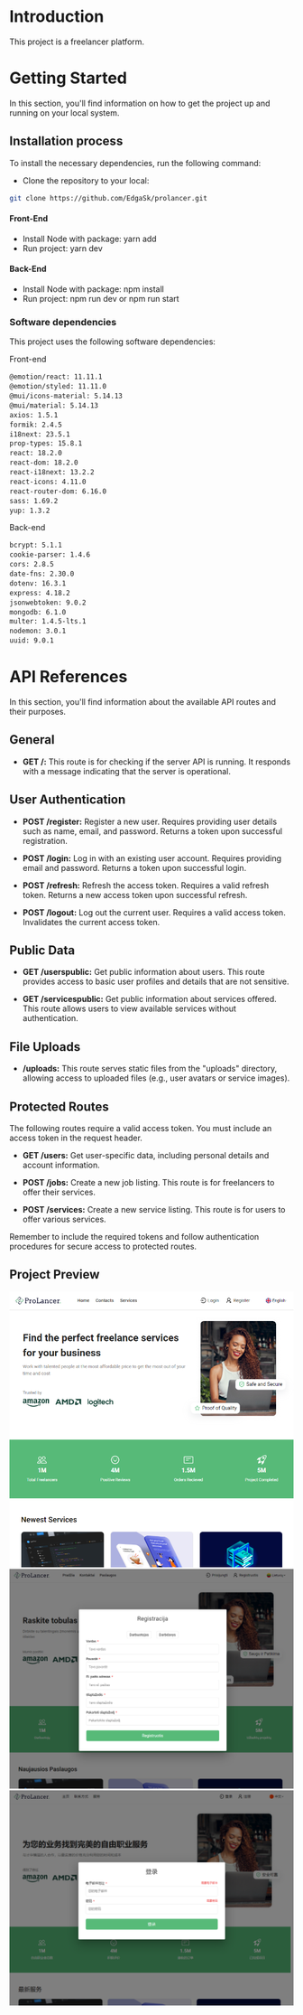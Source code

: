 # Introduction

This project is a freelancer platform.

# Getting Started

In this section, you'll find information on how to get the project up and running on your local system.

## Installation process

To install the necessary dependencies, run the following command:

- Clone the repository to your local:

```bash
git clone https://github.com/EdgaSk/prolancer.git
```

#### Front-End

- Install Node with package:
  yarn add
- Run project:
  yarn dev

#### Back-End

- Install Node with package:
  npm install
- Run project:
  npm run dev or npm run start

### Software dependencies

This project uses the following software dependencies:

Front-end

```bash
@emotion/react: 11.11.1
@emotion/styled: 11.11.0
@mui/icons-material: 5.14.13
@mui/material: 5.14.13
axios: 1.5.1
formik: 2.4.5
i18next: 23.5.1
prop-types: 15.8.1
react: 18.2.0
react-dom: 18.2.0
react-i18next: 13.2.2
react-icons: 4.11.0
react-router-dom: 6.16.0
sass: 1.69.2
yup: 1.3.2
```

Back-end

```bash
bcrypt: 5.1.1
cookie-parser: 1.4.6
cors: 2.8.5
date-fns: 2.30.0
dotenv: 16.3.1
express: 4.18.2
jsonwebtoken: 9.0.2
mongodb: 6.1.0
multer: 1.4.5-lts.1
nodemon: 3.0.1
uuid: 9.0.1
```

# API References

In this section, you'll find information about the available API routes and their purposes.

## General

- **GET /:** This route is for checking if the server API is running. It responds with a message indicating that the server is operational.

## User Authentication

- **POST /register:** Register a new user. Requires providing user details such as name, email, and password. Returns a token upon successful registration.

- **POST /login:** Log in with an existing user account. Requires providing email and password. Returns a token upon successful login.

- **POST /refresh:** Refresh the access token. Requires a valid refresh token. Returns a new access token upon successful refresh.

- **POST /logout:** Log out the current user. Requires a valid access token. Invalidates the current access token.

## Public Data

- **GET /userspublic:** Get public information about users. This route provides access to basic user profiles and details that are not sensitive.

- **GET /servicespublic:** Get public information about services offered. This route allows users to view available services without authentication.

## File Uploads

- **/uploads:** This route serves static files from the "uploads" directory, allowing access to uploaded files (e.g., user avatars or service images).

## Protected Routes

The following routes require a valid access token. You must include an access token in the request header.

- **GET /users:** Get user-specific data, including personal details and account information.

- **POST /jobs:** Create a new job listing. This route is for freelancers to offer their services.

- **POST /services:** Create a new service listing. This route is for users to offer various services.

Remember to include the required tokens and follow authentication procedures for secure access to protected routes.

## Project Preview

![Mainpage](./MainPage.png)
![Register](./register.png)
![Login](./Login.png)
